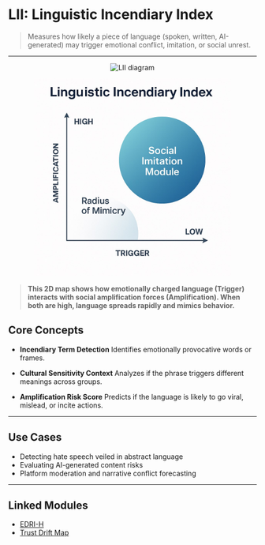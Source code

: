 # LII: Linguistic Incendiary Index

> Measures how likely a piece of language (spoken, written, AI-generated) may trigger emotional conflict, imitation, or social unrest.

---

<p align="center">
<!-- A. Docsify 內部相對路徑 -->
<img src="../assets/images/linguistic-incendiary-index.png" alt="LII diagram" width="400">
</p>

<p align="center">
<!-- B. GitHub 預覽用絕對路徑 -->
<img src="https://github.com/frameworklori/lori-framework-site/blob/main/docs/assets/images/linguistic-incendiary-index.png?raw=true" alt="LII diagram" width="400">
</p>

> **This 2D map shows how emotionally charged language (Trigger) interacts with social amplification forces (Amplification). When both are high, language spreads rapidly and mimics behavior.**


## Core Concepts

- **Incendiary Term Detection**
Identifies emotionally provocative words or frames.

- **Cultural Sensitivity Context**
Analyzes if the phrase triggers different meanings across groups.

- **Amplification Risk Score**
Predicts if the language is likely to go viral, mislead, or incite actions.

---

## Use Cases

- Detecting hate speech veiled in abstract language
- Evaluating AI-generated content risks
- Platform moderation and narrative conflict forecasting

---

## Linked Modules

- [EDRI-H](EDRI-H.md)
- [Trust Drift Map](TrustDrift.md)

